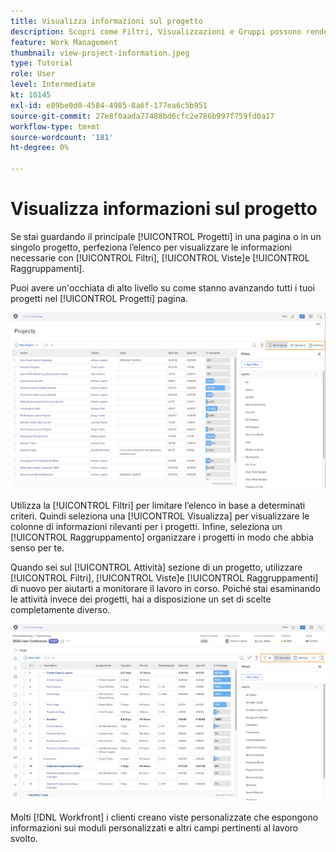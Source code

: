 ```yaml
---
title: Visualizza informazioni sul progetto
description: Scopri come Filtri, Visualizzazioni e Gruppi possono rendere le informazioni sui progetti facilmente visualizzabili per aiutarti a gestire i progetti.
feature: Work Management
thumbnail: view-project-information.jpeg
type: Tutorial
role: User
level: Intermediate
kt: 10145
exl-id: e89be0d0-4584-4985-8a6f-177ea6c5b951
source-git-commit: 27e8f0aada77488bd6cfc2e786b997f759fd0a17
workflow-type: tm+mt
source-wordcount: '181'
ht-degree: 0%

---
```


# Visualizza informazioni sul progetto

Se stai guardando il principale [!UICONTROL Progetti] in una pagina o in un singolo progetto, perfeziona l’elenco per visualizzare le informazioni necessarie con [!UICONTROL Filtri], [!UICONTROL Viste]e [!UICONTROL Raggruppamenti].

Puoi avere un&#39;occhiata di alto livello su come stanno avanzando tutti i tuoi progetti nel [!UICONTROL Progetti] pagina.

![Pagina del progetto con filtri che mostrano](assets/planner-fund-project-page-fvg-copy.png)

Utilizza la [!UICONTROL Filtri] per limitare l’elenco in base a determinati criteri. Quindi seleziona una [!UICONTROL Visualizza] per visualizzare le colonne di informazioni rilevanti per i progetti. Infine, seleziona un [!UICONTROL Raggruppamento] organizzare i progetti in modo che abbia senso per te.

Quando sei sul [!UICONTROL Attività] sezione di un progetto, utilizzare [!UICONTROL Filtri], [!UICONTROL Viste]e [!UICONTROL Raggruppamenti] di nuovo per aiutarti a monitorare il lavoro in corso. Poiché stai esaminando le attività invece dei progetti, hai a disposizione un set di scelte completamente diverso.

![Elenco delle attività del progetto con visualizzazioni](assets/planner-fund-task-list-fvg.png)

Molti [!DNL Workfront] i clienti creano viste personalizzate che espongono informazioni sui moduli personalizzati e altri campi pertinenti al lavoro svolto.
